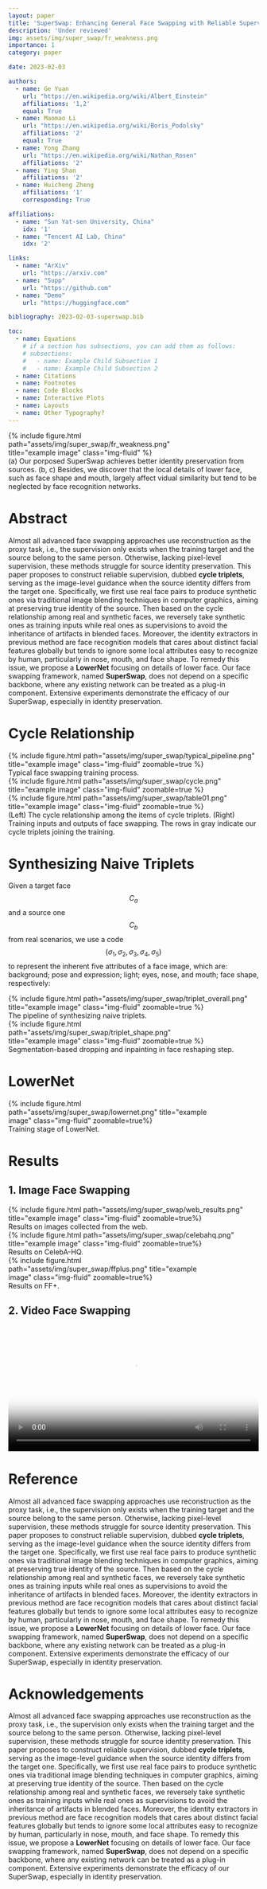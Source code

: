 ```yaml
---
layout: paper
title: 'SuperSwap: Enhancing General Face Swapping with Reliable Supervision'
description: 'Under reviewed'
img: assets/img/super_swap/fr_weakness.png
importance: 1
category: paper

date: 2023-02-03

authors:
  - name: Ge Yuan
    url: "https://en.wikipedia.org/wiki/Albert_Einstein"
    affiliations: '1,2'
    equal: True
  - name: Maomao Li
    url: "https://en.wikipedia.org/wiki/Boris_Podolsky"
    affiliations: '2'
    equal: True
  - name: Yong Zhang
    url: "https://en.wikipedia.org/wiki/Nathan_Rosen"
    affiliations: '2'
  - name: Ying Shan
    affiliations: '2'
  - name: Huicheng Zheng
    affiliations: '1'
    corresponding: True

affiliations:
  - name: "Sun Yat-sen University, China"
    idx: '1'
  - name: "Tencent AI Lab, China"
    idx: '2'

links:
  - name: "ArXiv"
    url: "https://arxiv.com"
  - name: "Supp"
    url: "https://github.com"
  - name: "Demo"
    url: "https://huggingface.com"

bibliography: 2023-02-03-superswap.bib

toc:
  - name: Equations
    # if a section has subsections, you can add them as follows:
    # subsections:
    #   - name: Example Child Subsection 1
    #   - name: Example Child Subsection 2
  - name: Citations
  - name: Footnotes
  - name: Code Blocks
  - name: Interactive Plots
  - name: Layouts
  - name: Other Typography?
---
```


<div class="centered"  style="width:80%">
  {% include figure.html path="assets/img/super_swap/fr_weakness.png" title="example image" class="img-fluid" %}
</div>
<div class="caption">
    (a) Our porposed SuperSwap achieves better identity preservation from sources. (b, c) Besides, we discover that the local details of lower face, such as face shape and mouth, largely affect vidual similarity but tend to be neglected by face recognition networks.
</div>

<h1>Abstract</h1>

Almost all advanced face swapping approaches use reconstruction as the proxy task, i.e., the supervision only exists when the training target and the source belong to the same person. Otherwise, lacking pixel-level supervision, these methods struggle for source identity preservation. This paper proposes to construct reliable supervision, dubbed **cycle triplets**, serving as the image-level guidance when the source identity differs from the target one. Specifically, we first use real face pairs to produce synthetic ones via traditional image blending techniques in computer graphics, aiming at preserving true identity of the source. Then based on the cycle relationship among real and synthetic faces, we reversely take synthetic ones as training inputs while real ones as supervisions to avoid the inheritance of artifacts in blended faces. Moreover, the identity extractors in previous method are face recognition models that cares about distinct facial features globally but tends to ignore some local attributes easy to recognize by human, particularly in nose, mouth, and face shape. To remedy this issue, we propose a **LowerNet** focusing on details of lower face. Our face swapping framework, named **SuperSwap**, does not depend on a specific backbone, where any existing network can be treated as a plug-in component. Extensive experiments demonstrate the efficacy of our SuperSwap, especially in identity preservation.

<h1>Cycle Relationship</h1>

<div class="row">
    <div class="col-sm mt-3 mt-md-0">
        {% include figure.html path="assets/img/super_swap/typical_pipeline.png" title="example image" class="img-fluid" zoomable=true %}
    </div>
</div>
<div class="caption">
    Typical face swapping training process.
</div>

<div class="row">
    <div class="col-sm mt-3 mt-md-0">
        {% include figure.html path="assets/img/super_swap/cycle.png" title="example image" class="img-fluid" zoomable=true %}
    </div>
    <div class="col-sm mt-3 mt-md-0">
        {% include figure.html path="assets/img/super_swap/table01.png" title="example image" class="img-fluid" zoomable=true %}
    </div>
</div>
<div class="caption">
    (Left) The cycle relationship among the items of cycle triplets. (Right) Training inputs and outputs of face swapping. The rows in gray indicate our cycle triplets joining the training.
</div>

<h1>Synthesizing Naive Triplets </h1>

Given a target face $$C_a$$ and a source one $$C_b$$ from real scenarios, we use a code $$(\sigma_1, \sigma_2, \sigma_3, \sigma_4, \sigma_5)$$ to represent the inherent five attributes of a face image, which are: background; pose and expression; light; eyes, nose, and mouth; face shape, respectively:
<div class="row">
    <div class="col-sm mt-3 mt-md-0">
        {% include figure.html path="assets/img/super_swap/triplet_overall.png" title="example image" class="img-fluid" zoomable=true %}
    </div>
</div>
<div class="caption">
    The pipeline of synthesizing naive triplets.
</div>

<div class="row mt-5 centered" style="max-width:80%">
    <div class="col-sm mt-5 mt-md-0">
        {% include figure.html path="assets/img/super_swap/triplet_shape.png" title="example image" class="img-fluid" zoomable=true %}
    </div>
</div>
<div class="caption">
    Segmentation-based dropping and inpainting in face reshaping step.
</div>

<h1>LowerNet</h1>

<div class="row mt-3 centered" style="max-width:80%">
    <div class="col-sm mt-3 mt-md-0">
        {% include figure.html path="assets/img/super_swap/lowernet.png" title="example image" class="img-fluid" zoomable=true%}
    </div>
</div>
<div class="caption">
    Training stage of LowerNet.
</div>

<h1>Results</h1>

<h2>1. Image Face Swapping</h2>

<div class="col-sm mt-3 mt-md-0 centered">
    {% include figure.html path="assets/img/super_swap/web_results.png" title="example image" class="img-fluid" zoomable=true%}
</div>
<div class="caption">
    Results on images collected from the web.
</div>

<div class="col-sm mt-3 mt-md-0 centered">
    {% include figure.html path="assets/img/super_swap/celebahq.png" title="example image" class="img-fluid" zoomable=true%}
</div>
<div class="caption">
    Results on CelebA-HQ.
</div>

<div class="col-sm mt-3 mt-md-0 centered" style="max-width:80%">
    {% include figure.html path="assets/img/super_swap/ffplus.png" title="example image" class="img-fluid" zoomable=true%}
</div>
<div class="caption">
    Results on FF+.
</div>

<h2>2. Video Face Swapping</h2>

<p style="text-align: center;">
    <video width="100%" poster="/assets/img/super_swap/demo_poster.jpg" controls autoplay="autoplay">
        <source src="/assets/img/super_swap/demo.mp4" type="video/mp4">
        <object data="/assets/img/super_swap/demo.mp4" width="100%" >
          <embed src="/assets/img/super_swap/demo.mp4" width="100%" >
        </object>
    </video>
</p>

<h1>Reference</h1>

Almost all advanced face swapping approaches use reconstruction as the proxy task, i.e., the supervision only exists when the training target and the source belong to the same person. Otherwise, lacking pixel-level supervision, these methods struggle for source identity preservation. This paper proposes to construct reliable supervision, dubbed **cycle triplets**, serving as the image-level guidance when the source identity differs from the target one. Specifically, we first use real face pairs to produce synthetic ones via traditional image blending techniques in computer graphics, aiming at preserving true identity of the source. Then based on the cycle relationship among real and synthetic faces, we reversely take synthetic ones as training inputs while real ones as supervisions to avoid the inheritance of artifacts in blended faces. Moreover, the identity extractors in previous method are face recognition models that cares about distinct facial features globally but tends to ignore some local attributes easy to recognize by human, particularly in nose, mouth, and face shape. To remedy this issue, we propose a **LowerNet** focusing on details of lower face. Our face swapping framework, named **SuperSwap**, does not depend on a specific backbone, where any existing network can be treated as a plug-in component. Extensive experiments demonstrate the efficacy of our SuperSwap, especially in identity preservation.

<h1>Acknowledgements</h1>

Almost all advanced face swapping approaches use reconstruction as the proxy task, i.e., the supervision only exists when the training target and the source belong to the same person. Otherwise, lacking pixel-level supervision, these methods struggle for source identity preservation. This paper proposes to construct reliable supervision, dubbed **cycle triplets**, serving as the image-level guidance when the source identity differs from the target one. Specifically, we first use real face pairs to produce synthetic ones via traditional image blending techniques in computer graphics, aiming at preserving true identity of the source. Then based on the cycle relationship among real and synthetic faces, we reversely take synthetic ones as training inputs while real ones as supervisions to avoid the inheritance of artifacts in blended faces. Moreover, the identity extractors in previous method are face recognition models that cares about distinct facial features globally but tends to ignore some local attributes easy to recognize by human, particularly in nose, mouth, and face shape. To remedy this issue, we propose a **LowerNet** focusing on details of lower face. Our face swapping framework, named **SuperSwap**, does not depend on a specific backbone, where any existing network can be treated as a plug-in component. Extensive experiments demonstrate the efficacy of our SuperSwap, especially in identity preservation.
